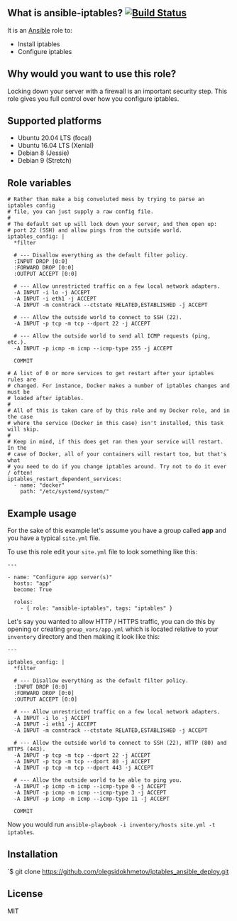 ## What is ansible-iptables? [![Build Status](https://secure.travis-ci.org/nickjj/ansible-iptables.png)](http://travis-ci.org/nickjj/ansible-iptables)

It is an [Ansible](http://www.ansible.com/home) role to:

- Install iptables
- Configure iptables

## Why would you want to use this role?

Locking down your server with a firewall is an important security step. This
role gives you full control over how you configure iptables.

## Supported platforms

- Ubuntu 20.04 LTS (focal)
- Ubuntu 16.04 LTS (Xenial)
- Debian 8 (Jessie)
- Debian 9 (Stretch)

## Role variables

```
# Rather than make a big convoluted mess by trying to parse an iptables config
# file, you can just supply a raw config file.
#
# The default set up will lock down your server, and then open up:
# port 22 (SSH) and allow pings from the outside world.
iptables_config: |
  *filter

  # --- Disallow everything as the default filter policy.
  :INPUT DROP [0:0]
  :FORWARD DROP [0:0]
  :OUTPUT ACCEPT [0:0] 

  # --- Allow unrestricted traffic on a few local network adapters.
  -A INPUT -i lo -j ACCEPT
  -A INPUT -i eth1 -j ACCEPT
  -A INPUT -m conntrack --ctstate RELATED,ESTABLISHED -j ACCEPT

  # --- Allow the outside world to connect to SSH (22).
  -A INPUT -p tcp -m tcp --dport 22 -j ACCEPT

  # --- Allow the outside world to send all ICMP requests (ping, etc.).
  -A INPUT -p icmp -m icmp --icmp-type 255 -j ACCEPT

  COMMIT

# A list of 0 or more services to get restart after your iptables rules are
# changed. For instance, Docker makes a number of iptables changes and must be
# loaded after iptables.
#
# All of this is taken care of by this role and my Docker role, and in the case
# where the service (Docker in this case) isn't installed, this task will skip.
#
# Keep in mind, if this does get ran then your service will restart. In the
# case of Docker, all of your containers will restart too, but that's what
# you need to do if you change iptables around. Try not to do it ever / often!
iptables_restart_dependent_services:
  - name: "docker"
    path: "/etc/systemd/system/"
```

## Example usage

For the sake of this example let's assume you have a group called **app** and
you have a typical `site.yml` file.

To use this role edit your `site.yml` file to look something like this:

```
---

- name: "Configure app server(s)"
  hosts: "app"
  become: True

  roles:
    - { role: "ansible-iptables", tags: "iptables" }
```

Let's say you wanted to allow HTTP / HTTPS traffic, you can do this by opening
or creating `group_vars/app.yml` which is located relative to your `inventory`
directory and then making it look like this:

```
---

iptables_config: |
  *filter

  # --- Disallow everything as the default filter policy.
  :INPUT DROP [0:0]
  :FORWARD DROP [0:0]
  :OUTPUT ACCEPT [0:0] 

  # --- Allow unrestricted traffic on a few local network adapters.
  -A INPUT -i lo -j ACCEPT
  -A INPUT -i eth1 -j ACCEPT
  -A INPUT -m conntrack --ctstate RELATED,ESTABLISHED -j ACCEPT

  # --- Allow the outside world to connect to SSH (22), HTTP (80) and HTTPS (443).
  -A INPUT -p tcp -m tcp --dport 22 -j ACCEPT
  -A INPUT -p tcp -m tcp --dport 80 -j ACCEPT
  -A INPUT -p tcp -m tcp --dport 443 -j ACCEPT

  # --- Allow the outside world to be able to ping you.
  -A INPUT -p icmp -m icmp --icmp-type 0 -j ACCEPT
  -A INPUT -p icmp -m icmp --icmp-type 3 -j ACCEPT
  -A INPUT -p icmp -m icmp --icmp-type 11 -j ACCEPT

  COMMIT
```
Now you would run `ansible-playbook -i inventory/hosts site.yml -t iptables`.

## Installation

`$ git clone https://github.com/olegsidokhmetov/iptables_ansible_deploy.git

## License

MIT
